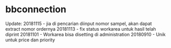 # bbconnection


Update:
20181115 - jia di pencarian diinput nomor sampel, akan dapat extract nomor ordernya
20181113 - fix status workarea untuk hasil telah diprint
20181101 - Workarea bisa disetting di administration
20180910 - Unik untuk price dan priority